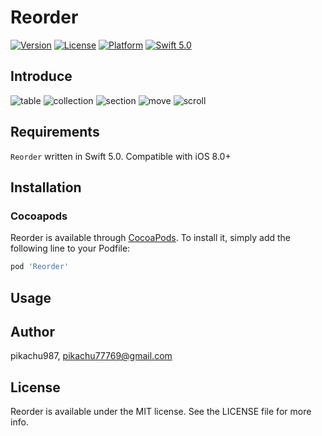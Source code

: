 # Reorder

[![Version](https://img.shields.io/cocoapods/v/Tags.svg?style=flat)](http://cocoapods.org/pods/Tags)
[![License](https://img.shields.io/cocoapods/l/Tags.svg?style=flat)](http://cocoapods.org/pods/Tags)
[![Platform](https://img.shields.io/cocoapods/p/Tags.svg?style=flat)](http://cocoapods.org/pods/Tags)
[![Swift 5.0](https://img.shields.io/badge/Swift-5.0-orange.svg?style=flat)](https://developer.apple.com/swift/)

## Introduce

![table](./images/table.gif)
![collection](./images/collection.gif)
![section](./images/section.gif)
![move](./images/move.gif)
![scroll](./images/scroll.gif)

## Requirements

`Reorder` written in Swift 5.0. Compatible with iOS 8.0+

## Installation

### Cocoapods

Reorder is available through [CocoaPods](https://cocoapods.org). To install
it, simply add the following line to your Podfile:

```ruby
pod 'Reorder'
```

## Usage


## Author

pikachu987, pikachu77769@gmail.com

## License

Reorder is available under the MIT license. See the LICENSE file for more info.
